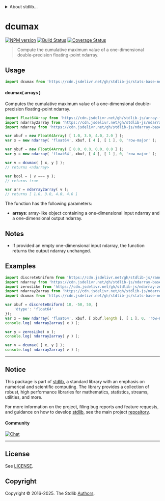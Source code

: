 <!--

@license Apache-2.0

Copyright (c) 2025 The Stdlib Authors.

Licensed under the Apache License, Version 2.0 (the "License");
you may not use this file except in compliance with the License.
You may obtain a copy of the License at

   http://www.apache.org/licenses/LICENSE-2.0

Unless required by applicable law or agreed to in writing, software
distributed under the License is distributed on an "AS IS" BASIS,
WITHOUT WARRANTIES OR CONDITIONS OF ANY KIND, either express or implied.
See the License for the specific language governing permissions and
limitations under the License.

-->


<details>
  <summary>
    About stdlib...
  </summary>
  <p>We believe in a future in which the web is a preferred environment for numerical computation. To help realize this future, we've built stdlib. stdlib is a standard library, with an emphasis on numerical and scientific computation, written in JavaScript (and C) for execution in browsers and in Node.js.</p>
  <p>The library is fully decomposable, being architected in such a way that you can swap out and mix and match APIs and functionality to cater to your exact preferences and use cases.</p>
  <p>When you use stdlib, you can be absolutely certain that you are using the most thorough, rigorous, well-written, studied, documented, tested, measured, and high-quality code out there.</p>
  <p>To join us in bringing numerical computing to the web, get started by checking us out on <a href="https://github.com/stdlib-js/stdlib">GitHub</a>, and please consider <a href="https://opencollective.com/stdlib">financially supporting stdlib</a>. We greatly appreciate your continued support!</p>
</details>

# dcumax

[![NPM version][npm-image]][npm-url] [![Build Status][test-image]][test-url] [![Coverage Status][coverage-image]][coverage-url] <!-- [![dependencies][dependencies-image]][dependencies-url] -->

> Compute the cumulative maximum value of a one-dimensional double-precision floating-point ndarray.

<section class="intro">

</section>

<!-- /.intro -->



<section class="usage">

## Usage

```javascript
import dcumax from 'https://cdn.jsdelivr.net/gh/stdlib-js/stats-base-ndarray-dcumax@deno/mod.js';
```

#### dcumax( arrays )

Computes the cumulative maximum value of a one-dimensional double-precision floating-point ndarray.

```javascript
import Float64Array from 'https://cdn.jsdelivr.net/gh/stdlib-js/array-float64@deno/mod.js';
import ndarray2array from 'https://cdn.jsdelivr.net/gh/stdlib-js/ndarray-to-array@deno/mod.js';
import ndarray from 'https://cdn.jsdelivr.net/gh/stdlib-js/ndarray-base-ctor@deno/mod.js';

var xbuf = new Float64Array( [ 1.0, 3.0, 4.0, 2.0 ] );
var x = new ndarray( 'float64', xbuf, [ 4 ], [ 1 ], 0, 'row-major' );

var ybuf = new Float64Array( [ 0.0, 0.0, 0.0, 0.0 ] );
var y = new ndarray( 'float64', xbuf, [ 4 ], [ 1 ], 0, 'row-major' );

var v = dcumax( [ x, y ] );
// returns <ndarray>

var bool = ( v === y );
// returns true

var arr = ndarray2array( v );
// returns [ 1.0, 3.0, 4.0, 4.0 ]
```

The function has the following parameters:

-   **arrays**: array-like object containing a one-dimensional input ndarray and a one-dimensional output ndarray.

</section>

<!-- /.usage -->

<section class="notes">

## Notes

-   If provided an empty one-dimensional input ndarray, the function returns the output ndarray unchanged.

</section>

<!-- /.notes -->

<section class="examples">

## Examples

<!-- eslint no-undef: "error" -->

```javascript
import discreteUniform from 'https://cdn.jsdelivr.net/gh/stdlib-js/random-array-discrete-uniform@deno/mod.js';
import ndarray from 'https://cdn.jsdelivr.net/gh/stdlib-js/ndarray-base-ctor@deno/mod.js';
import zerosLike from 'https://cdn.jsdelivr.net/gh/stdlib-js/ndarray-zeros-like@deno/mod.js';
import ndarray2array from 'https://cdn.jsdelivr.net/gh/stdlib-js/ndarray-to-array@deno/mod.js';
import dcumax from 'https://cdn.jsdelivr.net/gh/stdlib-js/stats-base-ndarray-dcumax@deno/mod.js';

var xbuf = discreteUniform( 10, -50, 50, {
    'dtype': 'float64'
});
var x = new ndarray( 'float64', xbuf, [ xbuf.length ], [ 1 ], 0, 'row-major' );
console.log( ndarray2array( x ) );

var y = zerosLike( x );
console.log( ndarray2array( y ) );

var v = dcumax( [ x, y ] );
console.log( ndarray2array( v ) );
```

</section>

<!-- /.examples -->

<!-- Section for related `stdlib` packages. Do not manually edit this section, as it is automatically populated. -->

<section class="related">

</section>

<!-- /.related -->

<!-- Section for all links. Make sure to keep an empty line after the `section` element and another before the `/section` close. -->


<section class="main-repo" >

* * *

## Notice

This package is part of [stdlib][stdlib], a standard library with an emphasis on numerical and scientific computing. The library provides a collection of robust, high performance libraries for mathematics, statistics, streams, utilities, and more.

For more information on the project, filing bug reports and feature requests, and guidance on how to develop [stdlib][stdlib], see the main project [repository][stdlib].

#### Community

[![Chat][chat-image]][chat-url]

---

## License

See [LICENSE][stdlib-license].


## Copyright

Copyright &copy; 2016-2025. The Stdlib [Authors][stdlib-authors].

</section>

<!-- /.stdlib -->

<!-- Section for all links. Make sure to keep an empty line after the `section` element and another before the `/section` close. -->

<section class="links">

[npm-image]: http://img.shields.io/npm/v/@stdlib/stats-base-ndarray-dcumax.svg
[npm-url]: https://npmjs.org/package/@stdlib/stats-base-ndarray-dcumax

[test-image]: https://github.com/stdlib-js/stats-base-ndarray-dcumax/actions/workflows/test.yml/badge.svg?branch=main
[test-url]: https://github.com/stdlib-js/stats-base-ndarray-dcumax/actions/workflows/test.yml?query=branch:main

[coverage-image]: https://img.shields.io/codecov/c/github/stdlib-js/stats-base-ndarray-dcumax/main.svg
[coverage-url]: https://codecov.io/github/stdlib-js/stats-base-ndarray-dcumax?branch=main

<!--

[dependencies-image]: https://img.shields.io/david/stdlib-js/stats-base-ndarray-dcumax.svg
[dependencies-url]: https://david-dm.org/stdlib-js/stats-base-ndarray-dcumax/main

-->

[chat-image]: https://img.shields.io/gitter/room/stdlib-js/stdlib.svg
[chat-url]: https://app.gitter.im/#/room/#stdlib-js_stdlib:gitter.im

[stdlib]: https://github.com/stdlib-js/stdlib

[stdlib-authors]: https://github.com/stdlib-js/stdlib/graphs/contributors

[umd]: https://github.com/umdjs/umd
[es-module]: https://developer.mozilla.org/en-US/docs/Web/JavaScript/Guide/Modules

[deno-url]: https://github.com/stdlib-js/stats-base-ndarray-dcumax/tree/deno
[deno-readme]: https://github.com/stdlib-js/stats-base-ndarray-dcumax/blob/deno/README.md
[umd-url]: https://github.com/stdlib-js/stats-base-ndarray-dcumax/tree/umd
[umd-readme]: https://github.com/stdlib-js/stats-base-ndarray-dcumax/blob/umd/README.md
[esm-url]: https://github.com/stdlib-js/stats-base-ndarray-dcumax/tree/esm
[esm-readme]: https://github.com/stdlib-js/stats-base-ndarray-dcumax/blob/esm/README.md
[branches-url]: https://github.com/stdlib-js/stats-base-ndarray-dcumax/blob/main/branches.md

[stdlib-license]: https://raw.githubusercontent.com/stdlib-js/stats-base-ndarray-dcumax/main/LICENSE

</section>

<!-- /.links -->
